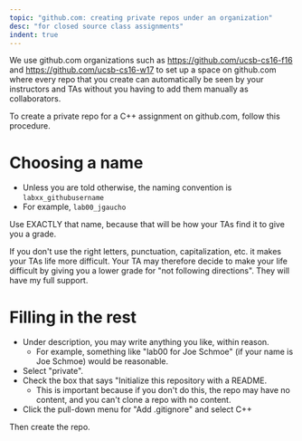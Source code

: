 ```yaml
---
topic: "github.com: creating private repos under an organization"
desc: "for closed source class assignments"
indent: true
---
```


We use github.com organizations such as <https://github.com/ucsb-cs16-f16> and <https://github.com/ucsb-cs16-w17> to set up a space
on github.com where every repo that you create can automatically be seen by your instructors and TAs without you having to add them manually as collaborators.

To create a private repo for a C++ assignment on github.com, follow this procedure.

# Choosing a name

* Unless you are told otherwise, the naming convention is `labxx_githubusername`
* For example, `lab00_jgaucho`

Use EXACTLY that name, because that will be how your TAs find it to give you a grade.    

If you don't use the right letters, punctuation, capitalization, etc. it makes your TAs life more difficult. Your TA 
may therefore decide to make your life difficult by giving you a lower grade for "not following directions". 
They will have my full support.                         

# Filling in the rest

-   Under description, you may write anything you like, within reason.                           
    -   For example, something like "lab00 for Joe Schmoe" (if your name is Joe Schmoe) would be reasonable.                                                                                     
-   Select "private".                                                                            
-   Check the box that says "Initialize this repository with a README.                           
    -   This is important because if you don't do this, the repo may have no content, and you can't clone a repo with no content.
-   Click the pull-down menu for "Add .gitignore" and select C++

Then create the repo.
